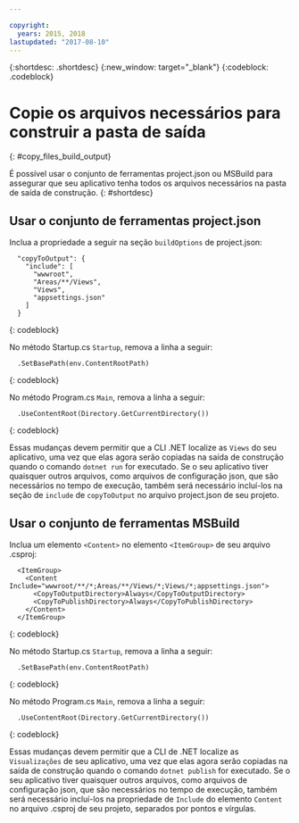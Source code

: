 ```yaml
---

copyright:
  years: 2015, 2018
lastupdated: "2017-08-10"
---
```


{:shortdesc: .shortdesc}
{:new_window: target="_blank"}
{:codeblock: .codeblock}


# Copie os arquivos necessários para construir a pasta de saída
{: #copy_files_build_output}

É possível usar o conjunto de ferramentas project.json ou MSBuild para assegurar que seu aplicativo tenha todos os arquivos necessários na pasta de saída de construção.
{: #shortdesc}


## Usar o conjunto de ferramentas project.json

Inclua a propriedade a seguir na seção `buildOptions` de project.json:
```
  "copyToOutput": {
    "include": [
      "wwwroot",
      "Areas/**/Views",
      "Views",
      "appsettings.json"
    ]
  }
```
{: codeblock}

No método Startup.cs `Startup`, remova a linha a seguir:
```
  .SetBasePath(env.ContentRootPath)
```
{: codeblock}

No método Program.cs `Main`, remova a linha a seguir:
```
  .UseContentRoot(Directory.GetCurrentDirectory())
```
{: codeblock}

Essas mudanças devem permitir que a CLI .NET localize as `Views`
do seu aplicativo, uma vez que elas agora serão copiadas na saída de construção quando o
comando `dotnet run` for executado.  Se o seu aplicativo tiver quaisquer outros arquivos, como arquivos de configuração json, que são necessários no tempo de execução, também será necessário incluí-los na seção de `include` de `copyToOutput` no arquivo project.json de seu projeto.

## Usar o conjunto de ferramentas MSBuild

Inclua um elemento `<Content>` no elemento `<ItemGroup>` de seu arquivo .csproj:
```
  <ItemGroup>
    <Content Include="wwwroot/**/*;Areas/**/Views/*;Views/*;appsettings.json">
      <CopyToOutputDirectory>Always</CopyToOutputDirectory>
      <CopyToPublishDirectory>Always</CopyToPublishDirectory>
    </Content>
  </ItemGroup>
```
{: codeblock}

No método Startup.cs `Startup`, remova a linha a seguir:
```
  .SetBasePath(env.ContentRootPath)
```
{: codeblock}

No método Program.cs `Main`, remova a linha a seguir:
```
  .UseContentRoot(Directory.GetCurrentDirectory())
```
{: codeblock}

Essas mudanças devem permitir que a CLI de .NET localize as `Visualizações` de seu aplicativo, uma vez que elas agora serão copiadas na saída de construção quando o comando `dotnet publish` for executado.  Se o seu aplicativo tiver quaisquer outros arquivos, como arquivos de configuração json, que são necessários no tempo de execução, também será necessário incluí-los na propriedade de `Include` do elemento `Content` no arquivo .csproj de seu projeto, separados por pontos e vírgulas.
